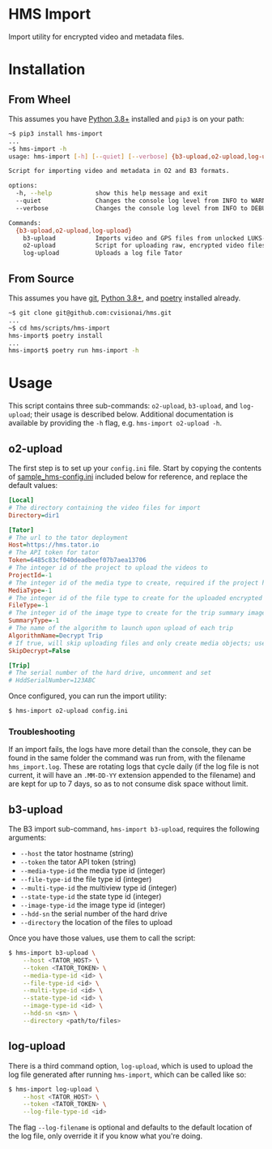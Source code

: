 # HMS Import

Import utility for encrypted video and metadata files.

# Installation

## From Wheel

This assumes you have [Python 3.8+](https://www.python.org/downloads/) installed and `pip3` is on
your path:

```bash
~$ pip3 install hms-import
...
~$ hms-import -h
usage: hms-import [-h] [--quiet] [--verbose] {b3-upload,o2-upload,log-upload} ...

Script for importing video and metadata in O2 and B3 formats.

options:
  -h, --help            show this help message and exit
  --quiet               Changes the console log level from INFO to WARNING; defers to --verbose
  --verbose             Changes the console log level from INFO to DEBUG; takes precedence over --quiet

Commands:
  {b3-upload,o2-upload,log-upload}
    b3-upload           Imports video and GPS files from unlocked LUKS-encrypted device
    o2-upload           Script for uploading raw, encrypted video files
    log-upload          Uploads a log file Tator
```

## From Source

This assumes you have [git](https://git-scm.com/book/en/v2/Getting-Started-Installing-Git), [Python
3.8+](https://www.python.org/downloads/), and
[poetry](https://python-poetry.org/docs/#osx--linux--bashonwindows-install-instructions) installed
already.

```bash
~$ git clone git@github.com:cvisionai/hms.git
...
~$ cd hms/scripts/hms-import
hms-import$ poetry install
...
hms-import$ poetry run hms-import -h
```

# Usage

This script contains three sub-commands: `o2-upload`, `b3-upload`, and `log-upload`; their usage is
described below. Additional documentation is available by providing the `-h` flag, e.g. `hms-import
o2-upload -h`.

## o2-upload

The first step is to set up your `config.ini` file. Start by copying the contents of
[sample_hms-config.ini](./sample_hms-config.ini) included below for reference, and replace the
default values:

```ini
[Local]
# The directory containing the video files for import
Directory=dir1

[Tator]
# The url to the tator deployment
Host=https://hms.tator.io
# The API token for tator
Token=6485c83cf040deadbeef07b7aea13706
# The integer id of the project to upload the videos to
ProjectId=-1
# The integer id of the media type to create, required if the project has more than one video media type
MediaType=-1
# The integer id of the file type to create for the uploaded encrypted sensor data file
FileType=-1
# The integer id of the image type to create for the trip summary image
SummaryType=-1
# The name of the algorithm to launch upon upload of each trip
AlgorithmName=Decrypt Trip
# If true, will skip uploading files and only create media objects; used for legacy O2 importing
SkipDecrypt=False

[Trip]
# The serial number of the hard drive, uncomment and set
# HddSerialNumber=123ABC
```

Once configured, you can run the import utility:

```bash
$ hms-import o2-upload config.ini
```

### Troubleshooting

If an import fails, the logs have more detail than the console, they can be found in the same folder
the command was run from, with the filename `hms_import.log`. These are rotating logs that cycle
daily (if the log file is not current, it will have an `.MM-DD-YY` extension appended to the
filename) and are kept for up to 7 days, so as to not consume disk space without limit.


## b3-upload

The B3 import sub-command, `hms-import b3-upload`, requires the following arguments:

* `--host` the tator hostname (string)
* `--token` the tator API token (string)
* `--media-type-id` the media type id (integer)
* `--file-type-id` the file type id (integer)
* `--multi-type-id` the multiview type id (integer)
* `--state-type-id` the state type id (integer)
* `--image-type-id` the image type id (integer)
* `--hdd-sn` the serial number of the hard drive
* `--directory` the location of the files to upload

Once you have those values, use them to call the script:

```bash
$ hms-import b3-upload \
    --host <TATOR_HOST> \
    --token <TATOR_TOKEN> \
    --media-type-id <id> \
    --file-type-id <id> \
    --multi-type-id <id> \
    --state-type-id <id> \
    --image-type-id <id> \
    --hdd-sn <sn> \
    --directory <path/to/files>
```

## log-upload

There is a third command option, `log-upload`, which is used to upload the log file generated after
running `hms-import`, which can be called like so:

```bash
$ hms-import log-upload \
    --host <TATOR_HOST> \
    --token <TATOR_TOKEN> \
    --log-file-type-id <id>
```

The flag `--log-filename` is optional and defaults to the default location of the log file, only
override it if you know what you're doing.
